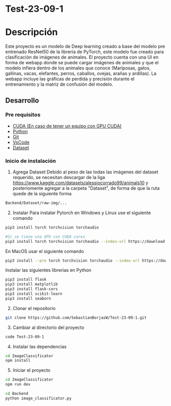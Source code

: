 # Test-23-09-1

# Descripción 
Este proyecto es un modelo de Deep learning creado a base del modelo pre entrenado ResNet50 de la librería de PyTorch, este modelo fue creado para clasificación de imágenes de animales. El proyecto cuenta con una UI en forma de webapp donde se puede cargar imágenes de animales y que el modelo infiera dentro de los animales que conoce (Mariposas, gatos, gallinas, vacas, elefantes, perros, caballos, ovejas, arañas y ardillas). La webapp incluye las gráficas de perdida y precisión durante el entrenamiento y la matriz de confusión del modelo. 


## Desarrollo

### Pre requisitos
- [CUDA (En caso de tener un equipo con GPU CUDA)](https://developer.nvidia.com/cuda-toolkit)
- [Python](https://www.python.org/)
- [Git](https://git-scm.com/)
- [VsCode](https://code.visualstudio.com/)
- [Dataset](https://www.kaggle.com/datasets/alessiocorrado99/animals10)


### Inicio de instalación
1. Agrega Dataset
Debido al peso de las todas las imágenes del dataset requerido, se necesitan descargar de la liga https://www.kaggle.com/datasets/alessiocorrado99/animals10 y posteriomente agregar a la carpeta "Dataset", de forma de que la ruta quede de la siguiente forma
```bash
Backend/Dataset/raw-img/...
``` 

2. Instalar
Para instalar Pytorch en Windows y Linux use el siguiente comando
```bash
pip3 install torch torchvision torchaudio

#Si se tiene una GPU con CUDA cores
pip3 install torch torchvision torchaudio --index-url https://download.pytorch.org/whl/cu124
``` 

En MacOS usar el siguiente comando
```bash
pip3 install --pre torch torchvision torchaudio --index-url https://download.pytorch.org/whl/nightly/cpu
``` 


Instalar las siguientes librerías en Python
```bash
pip3 install flask
pip3 install matplotlib
pip3 install flask-cors
pip3 install scikit-learn
pip3 install seaborn
```

2. Clonar el repositorio
```bash
git clone https://github.com/SebastianBorjasW/Test-23-09-1.git
```

3. Cambiar al directorio del proyecto
```bash
code Test-23-09-1
```

4. Instalar las dependencias
```bash
cd ImageClassificator
npm install
```

5. Iniciar el proyecto
```bash
cd ImageClassificator
npm run dev
```

```bash
cd Backend
python image_classificator.py
```